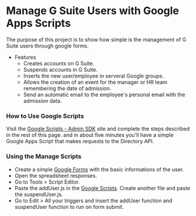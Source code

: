 # Manage G Suite Users with Google Apps Scripts

The purpose of this project is to show how simple is the management of G Suite users through google forms.

- Features
    - Creates accounts on G Suite.
    - Suspends accounts in G Suite.
    - Inserts the new user/employee in serveral Google groups.
    - Allows the creation of an event for the manager or HR team remembering the date of admission.
    - Send an automatic email to the employee's personal email with the admission data.

### How to Use Google Scripts

Visit the [Google Scripts - Admin SDK](https://developers.google.com/admin-sdk/directory/v1/quickstart/apps-script) site and complete the steps described in the rest of this page. and in about five minutes you'll have a simple Google Apps Script that makes requests to the Directory API.

### Using the Manage Scripts
 
 - Create a simple [Google Forms](https://docs.google.com/forms) with the basic informations of the user.
 - Open the spreadsheet responses.
 - Go to Tools > Script Editor.
 - Paste the addUser.js in the [Google Scripts](https://script.google.com). Create another file and paste the suspendUser.js.
 - Go to Edit > All your triggers and insert the addUser function and suspendUser function to run on form submit.


